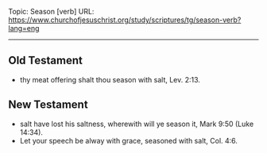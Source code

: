 Topic: Season [verb]
URL: https://www.churchofjesuschrist.org/study/scriptures/tg/season-verb?lang=eng

---

## Old Testament

- thy meat offering shalt thou season with salt, Lev. 2:13.

## New Testament

- salt have lost his saltness, wherewith will ye season it, Mark 9:50 (Luke 14:34).
- Let your speech be alway with grace, seasoned with salt, Col. 4:6.

